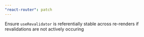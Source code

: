 ```yaml
---
"react-router": patch
---
```


Ensure `useRevalidator` is referentially stable across re-renders if revalidations are not actively occuring
